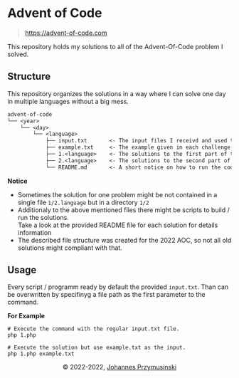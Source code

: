 # Advent of Code
> https://advent-of-code.com

This repository holds my solutions to all of the Advent-Of-Code problem I solved.

## Structure

This repository organizes the solutions in a way where I can solve one day in multiple languages without a big mess.

```txt
advent-of-code
└── <year>
    └── <day>
        └── <language>
            ├── input.txt       <- The input files I receivd and used to run my code.
            ├── example.txt     <- The example given in each challenge.
            ├── 1.<language>    <- The solutions to the first part of the problem.
            ├── 2.<language>    <- The solutions to the second part of the problem.
            └── README.md       <- A short notice on how to run the code for this challenge.
```

**Notice**
- Sometimes the solution for one problem might be not contained in a single file `1/2.language` but in a directory `1/2`
- Additionaly to the above mentioned files there might be scripts to build / run the solutions.   
  Take a look at the provided README file for each solution for details information
- The described file structure was created for the 2022 AOC, so not all old solutions might compliant with that.

## Usage

Every script / programm ready by default the provided `input.txt`. Than can be overwritten by specifinyg a file path as the first parameter to the command.

**For Example**
```shell
# Execute the command with the regular input.txt file.
php 1.php

# Execute the solution but use example.txt as the input.
php 1.php example.txt
```

<div align=center>
    <span>&copy; 2022-2022, <a href="mailto:johannes@przymusinski.de">Johannes Przymusinski</a></span>
</div>